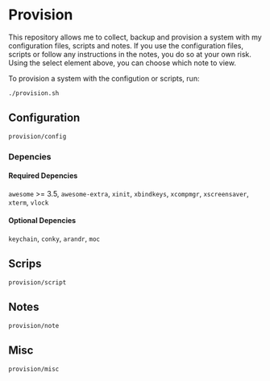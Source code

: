 # Provision

This repository allows me to collect, backup and provision a system with my configuration files, scripts and notes. If you use the configuration files, scripts or follow any instructions in the notes, you do so at your own risk. Using the select element above, you can choose which note to view.

To provision a system with the configution or scripts, run:

    ./provision.sh

## Configuration

`provision/config`

### Depencies

#### Required Depencies

`awesome` >= 3.5, `awesome-extra`, `xinit`, `xbindkeys`, `xcompmgr`, `xscreensaver`, `xterm`, `vlock`

#### Optional Depencies
`keychain`, `conky`, `arandr`, `moc`

## Scrips

`provision/script`

## Notes

`provision/note`

## Misc

`provision/misc`